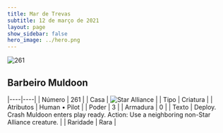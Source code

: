 ```yaml
---
title: Mar de Trevas
subtitle: 12 de março de 2021
layout: page
show_sidebar: false
hero_image: ../hero.png
---
```


![261](https://cdn.keyforgegame.com/media/card_front/pt/496_261_992XFV2GQ73M_pt.png)

## Barbeiro Muldoon

|----|----|
| Número | 261 |
| Casa | ![Star Alliance](https://archonarcana.com/images/thumb/7/7d/Star_Alliance.png/22px-Star_Alliance.png "Aliança Estelar") |
| Tipo | Criatura |
| Atributos | Human • Pilot |
| Poder | 3 |
| Armadura | 0 |
| Texto | Deploy.  Crash Muldoon enters play ready.  Action: Use a neighboring non-Star Alliance creature. |
| Raridade | Rara |
